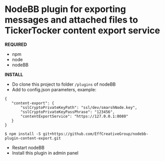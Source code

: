 # NodeBB plugin for exporting messages and attached files to TickerTocker content export service
 
**REQUIRED**

* npm
* node
* nodeBB

**INSTALL**

* Do clone this project to folder `/plugins` of nodeBB
* Add to config.json parameters, example:
 ```
 {
    "content-export": {
        "sslCryptoPrivateKeyPath": "ssl/dev/smarshNode.key",
        "sslCryptoPrivateKeyPassPhrase": "123456",
        "contentExportService": "https://127.0.0.1:8080"
    }
 }
 ```
 
```
$ npm install -S git+https://github.com/EffCreativeGroup/nodebb-plugin-content-export.git
```

* Restart nodeBB
* Install this plugin in admin panel

